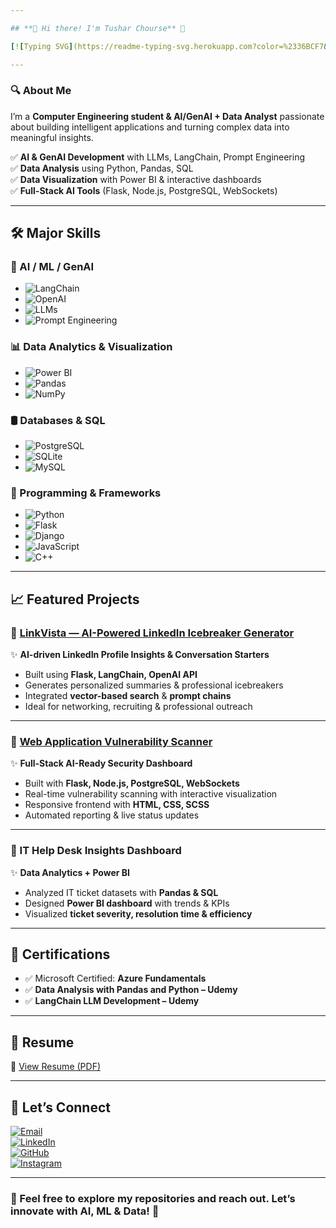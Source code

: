 ```yaml
---

## **🚀 Hi there! I'm Tushar Chourse** 👋  

[![Typing SVG](https://readme-typing-svg.herokuapp.com?color=%2336BCF7&lines=AI%2FML+%7C+GenAI+Developer;Data+Analyst+%7C+Python+%7C+SQL;Power+BI+%7C+Visualization+Expert)](https://git.io/typing-svg)  

---
```


### **🔍 About Me**  
I’m a **Computer Engineering student & AI/GenAI + Data Analyst** passionate about building intelligent applications and turning complex data into meaningful insights.  

✅ **AI & GenAI Development** with LLMs, LangChain, Prompt Engineering  
✅ **Data Analysis** using Python, Pandas, SQL  
✅ **Data Visualization** with Power BI & interactive dashboards  
✅ **Full-Stack AI Tools** (Flask, Node.js, PostgreSQL, WebSockets)  

---

## **🛠 Major Skills**  

### **🤖 AI / ML / GenAI**  
- ![LangChain](https://img.shields.io/badge/LangChain-000000.svg?style=for-the-badge&logo=chainlink&logoColor=white)  
- ![OpenAI](https://img.shields.io/badge/OpenAI-412991.svg?style=for-the-badge&logo=openai&logoColor=white)  
- ![LLMs](https://img.shields.io/badge/LLMs-FF6F00.svg?style=for-the-badge&logo=ai&logoColor=white)  
- ![Prompt Engineering](https://img.shields.io/badge/Prompt%20Engineering-0078D7.svg?style=for-the-badge&logo=markdown&logoColor=white)  

### **📊 Data Analytics & Visualization**  
- ![Power BI](https://img.shields.io/badge/PowerBI-%23F2C811.svg?style=for-the-badge&logo=powerbi&logoColor=white)  
- ![Pandas](https://img.shields.io/badge/Pandas-150458.svg?style=for-the-badge&logo=pandas&logoColor=white)  
- ![NumPy](https://img.shields.io/badge/Numpy-013243.svg?style=for-the-badge&logo=numpy&logoColor=white)  

### **🛢️ Databases & SQL**  
- ![PostgreSQL](https://img.shields.io/badge/PostgreSQL-%23336791.svg?style=for-the-badge&logo=postgresql&logoColor=white)  
- ![SQLite](https://img.shields.io/badge/SQLite-07405E.svg?style=for-the-badge&logo=sqlite&logoColor=white)  
- ![MySQL](https://img.shields.io/badge/MySQL-%2300f.svg?style=for-the-badge&logo=mysql&logoColor=white)  

### **🐍 Programming & Frameworks**  
- ![Python](https://img.shields.io/badge/Python-%233776AB.svg?style=for-the-badge&logo=python&logoColor=white)  
- ![Flask](https://img.shields.io/badge/Flask-%23000.svg?style=for-the-badge&logo=flask&logoColor=white)  
- ![Django](https://img.shields.io/badge/Django-%23092E20.svg?style=for-the-badge&logo=django&logoColor=white)  
- ![JavaScript](https://img.shields.io/badge/JavaScript-%23323330.svg?style=for-the-badge&logo=javascript&logoColor=%23F7DF1E)  
- ![C++](https://img.shields.io/badge/C++-%2300599C.svg?style=for-the-badge&logo=c%2B%2B&logoColor=white)  

---

## **📈 Featured Projects**  

### 🔹 [LinkVista — AI-Powered LinkedIn Icebreaker Generator](https://github.com/tchourse/linkvista-icebreaker/tree/main/ice_breaker#readme)  
✨ **AI-driven LinkedIn Profile Insights & Conversation Starters**  
- Built using **Flask, LangChain, OpenAI API**  
- Generates personalized summaries & professional icebreakers  
- Integrated **vector-based search** & **prompt chains**  
- Ideal for networking, recruiting & professional outreach  

---

### 🔹 [Web Application Vulnerability Scanner](https://github.com/tchourse/WebApplication-Vulnerability-Scanner/tree/main/VulnerabilityProject#readme)  
✨ **Full-Stack AI-Ready Security Dashboard**  
- Built with **Flask, Node.js, PostgreSQL, WebSockets**  
- Real-time vulnerability scanning with interactive visualization  
- Responsive frontend with **HTML, CSS, SCSS**  
- Automated reporting & live status updates  

---

### 🔹 IT Help Desk Insights Dashboard  
✨ **Data Analytics + Power BI**  
- Analyzed IT ticket datasets with **Pandas & SQL**  
- Designed **Power BI dashboard** with trends & KPIs  
- Visualized **ticket severity, resolution time & efficiency**  

---

## **📜 Certifications**  
- ✅ Microsoft Certified: **Azure Fundamentals**  
- ✅ **Data Analysis with Pandas and Python – Udemy**  
- ✅ **LangChain LLM Development – Udemy**  

---

## **📄 Resume**  
📌 [View Resume (PDF)](https://github.com/tchourse/resume1/blob/main/Tushar_Chourse.pdf)  

---

## **📢 Let’s Connect**  

[![Email](https://img.shields.io/badge/Email-Me-9cf?style=for-the-badge)](mailto:tschourse@gmail.com)  
[![LinkedIn](https://img.shields.io/badge/LinkedIn-Connect-blue?style=for-the-badge)](https://www.linkedin.com/in/tushar-chourse-026973250)  
[![GitHub](https://img.shields.io/badge/GitHub-Profile-black?style=for-the-badge)](https://github.com/tchourse)  
[![Instagram](https://img.shields.io/badge/Instagram-Follow-red?style=for-the-badge)](https://www.instagram.com/tusharchourse)  

---

### **📌 Feel free to explore my repositories and reach out. Let’s innovate with AI, ML & Data! 🚀**

